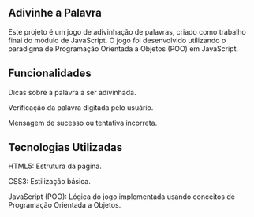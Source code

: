 ## Adivinhe a Palavra

Este projeto é um jogo de adivinhação de palavras, criado como trabalho final do módulo de JavaScript. O jogo foi desenvolvido utilizando o paradigma de Programação Orientada a Objetos (POO) em JavaScript.

## Funcionalidades

Dicas sobre a palavra a ser adivinhada.

Verificação da palavra digitada pelo usuário.

Mensagem de sucesso ou tentativa incorreta.

## Tecnologias Utilizadas

HTML5: Estrutura da página.

CSS3: Estilização básica.

JavaScript (POO): Lógica do jogo implementada usando conceitos de Programação Orientada a Objetos.
